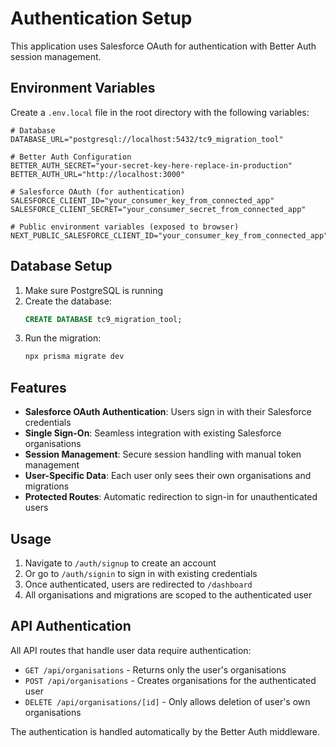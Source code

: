 # Authentication Setup

This application uses Salesforce OAuth for authentication with Better Auth
session management.

## Environment Variables

Create a `.env.local` file in the root directory with the following variables:

```env
# Database
DATABASE_URL="postgresql://localhost:5432/tc9_migration_tool"

# Better Auth Configuration
BETTER_AUTH_SECRET="your-secret-key-here-replace-in-production"
BETTER_AUTH_URL="http://localhost:3000"

# Salesforce OAuth (for authentication)
SALESFORCE_CLIENT_ID="your_consumer_key_from_connected_app"
SALESFORCE_CLIENT_SECRET="your_consumer_secret_from_connected_app"

# Public environment variables (exposed to browser)
NEXT_PUBLIC_SALESFORCE_CLIENT_ID="your_consumer_key_from_connected_app"
```

## Database Setup

1. Make sure PostgreSQL is running
2. Create the database:
   ```sql
   CREATE DATABASE tc9_migration_tool;
   ```
3. Run the migration:
   ```bash
   npx prisma migrate dev
   ```

## Features

- **Salesforce OAuth Authentication**: Users sign in with their Salesforce
  credentials
- **Single Sign-On**: Seamless integration with existing Salesforce
  organisations
- **Session Management**: Secure session handling with manual token management
- **User-Specific Data**: Each user only sees their own organisations and
  migrations
- **Protected Routes**: Automatic redirection to sign-in for unauthenticated
  users

## Usage

1. Navigate to `/auth/signup` to create an account
2. Or go to `/auth/signin` to sign in with existing credentials
3. Once authenticated, users are redirected to `/dashboard`
4. All organisations and migrations are scoped to the authenticated user

## API Authentication

All API routes that handle user data require authentication:

- `GET /api/organisations` - Returns only the user's organisations
- `POST /api/organisations` - Creates organisations for the authenticated user
- `DELETE /api/organisations/[id]` - Only allows deletion of user's own
  organisations

The authentication is handled automatically by the Better Auth middleware.

